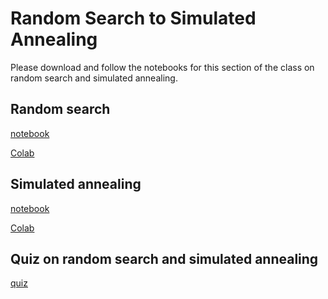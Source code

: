 # Random Search to Simulated Annealing

Please download and follow the notebooks for this section of the class on random
search and simulated annealing.

## Random search

[notebook](https://github.com/SupaeroDataScience/stochastic/blob/master/notebooks/Random%20Search.ipynb)

[Colab](https://colab.research.google.com/github/SupaeroDataScience/stochastic/blob/master/notebooks/Random%20Search.ipynb)

## Simulated annealing

[notebook](https://github.com/SupaeroDataScience/stochastic/blob/master/notebooks/Simulated%20Annealing.ipynb)

[Colab](https://colab.research.google.com/github/SupaeroDataScience/stochastic/blob/master/notebooks/Simulated%20Annealing.ipynb)

## Quiz on random search and simulated annealing

[quiz](https://lms.isae.fr/mod/quiz/view.php?id=84437)
